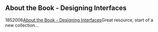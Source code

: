 <article><h1>About the Book - Designing Interfaces</h1><time><span class="day">18</span><span class="month">5</span><span class="year">2006</span></time><a href="http://designinginterfaces.com/">About the Book - Designing Interfaces</a>Great resource, start of a new collection...</article>